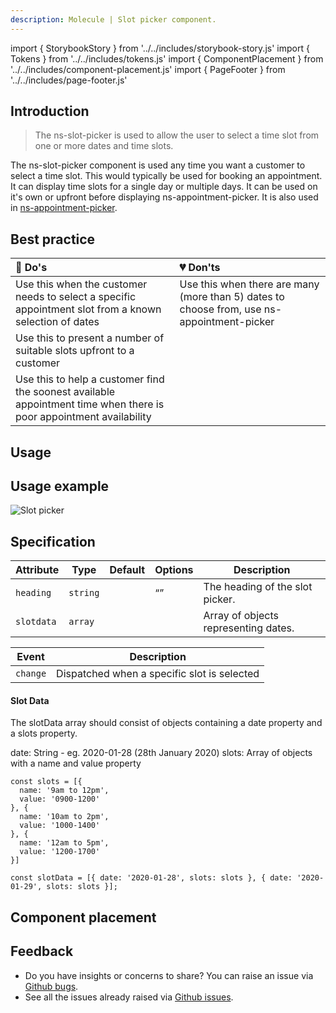```yaml
---
description: Molecule | Slot picker component.
---
```


import { StorybookStory } from '../../includes/storybook-story.js'
import { Tokens } from '../../includes/tokens.js'
import { ComponentPlacement } from '../../includes/component-placement.js'
import { PageFooter } from '../../includes/page-footer.js'

## Introduction

> The ns-slot-picker is used to allow the user to select a time slot from one or more dates and time slots.

The ns-slot-picker component is used any time you want a customer to select a time slot. This would typically be used for booking an appointment. It can display time slots for a single day or multiple days. It can be used on it's own or upfront before displaying ns-appointment-picker. It is also used in [ns-appointment-picker](components/ns-appointment-picker.md).

## Best practice

| 💚 Do's | 💔 Don'ts |
| :--- | :--- |
| Use this when the customer needs to select a specific appointment slot from a known selection of dates | Use this when there are many (more than 5) dates to choose from, use ns-appointment-picker |
| Use this to present a number of suitable slots upfront to a customer |  |
| Use this to help a customer find the soonest available appointment time when there is poor appointment availability |  |

## Usage

<StorybookStory story="components-ns-slot-picker--standard"></StorybookStory>

## Usage example 

![Slot picker](https://user-images.githubusercontent.com/3082819/98025907-3b625500-1e02-11eb-8297-9be9525629ff.png)

## Specification

| Attribute      | Type      | Default   | Options | Description |
|----------------|-----------|-----------|---------|-----------|
| `heading` | `string`  |   |  “” | The heading of the slot picker.
| `slotdata` | `array`  |   |           | Array of objects representing dates.

| Event      | Description |
|----------|------------|
| `change` | Dispatched when a specific slot is selected

#### Slot Data

The slotData array should consist of objects containing a date property and a slots property.

date: String - eg. 2020-01-28 (28th January 2020)
slots: Array of objects with a name and value property 

```
const slots = [{
  name: '9am to 12pm',
  value: '0900-1200'
}, {
  name: '10am to 2pm',
  value: '1000-1400'
}, {
  name: '12am to 5pm',
  value: '1200-1700'
}]

const slotData = [{ date: '2020-01-28', slots: slots }, { date: '2020-01-29', slots: slots }];

```

## Component placement

<ComponentPlacement component="ns-slot-picker" parentComponents="ns-form,ns-fieldset"></ComponentPlacement>

<Tokens component="slot-picker"></Tokens>

## Feedback

* Do you have insights or concerns to share? You can raise an issue via [Github bugs](https://github.com/ConnectedHomes/nucleus/issues/new?assignees=&labels=Bug&template=a--bug-report.md&title=[bug]%20[ns-slot-picker]).
* See all the issues already raised via [Github issues](https://github.com/connectedHomes/nucleus/issues?utf8=%E2%9C%93&q=is%3Aopen+is%3Aissue+label%3ABug+[ns-slot-picker]).

<PageFooter></PageFooter>
